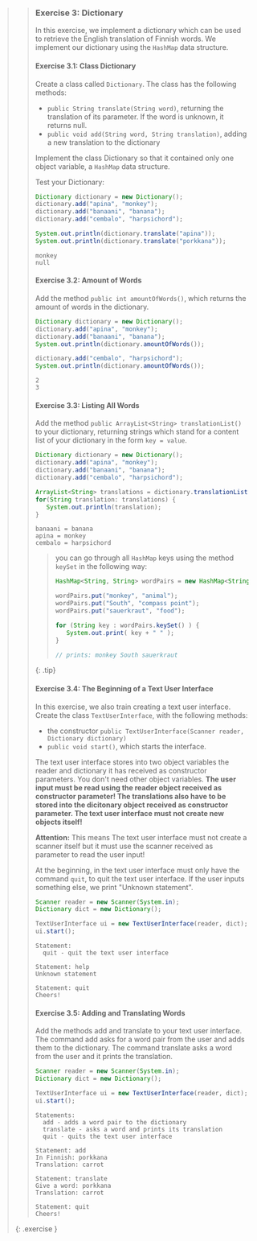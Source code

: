 >>### Exercise 3: Dictionary
>>
>> In this exercise, we implement a dictionary which can be used to retrieve the English translation of Finnish words. We implement our dictionary using the `HashMap` data structure.
>>
>> #### Exercise 3.1: Class Dictionary
>>
>> Create a class called `Dictionary`. The class has the following methods:
>>
>> - `public String translate(String word)`, returning the translation of its parameter. If the word is unknown, it returns null.
>> - `public void add(String word, String translation)`, adding a new translation to the dictionary
>>
>> Implement the class Dictionary so that it contained only one object variable, a `HashMap` data structure.
>>
>> Test your Dictionary:
>> ```java
>>Dictionary dictionary = new Dictionary();
>>dictionary.add("apina", "monkey");
>>dictionary.add("banaani", "banana");
>>dictionary.add("cembalo", "harpsichord");
>>
>>System.out.println(dictionary.translate("apina"));
>>System.out.println(dictionary.translate("porkkana"));
>> ```
>>
>> ```output
>> monkey
>> null
>> ```
>>
>> #### Exercise 3.2: Amount of Words
>>
>> Add the method `public int amountOfWords()`, which returns the amount of words in the dictionary.
>>
>> ```java
>>Dictionary dictionary = new Dictionary();
>>dictionary.add("apina", "monkey");
>>dictionary.add("banaani", "banana");
>>System.out.println(dictionary.amountOfWords());
>>
>>dictionary.add("cembalo", "harpsichord");
>>System.out.println(dictionary.amountOfWords());
>> ```
>>
>> ```output
>> 2
>> 3
>> ```
>>
>> #### Exercise 3.3: Listing All Words
>> 
>> Add the method `public ArrayList<String> translationList()` to your dictionary, returning strings which stand for a content list of your dictionary in the form `key = value`.
>>
>> ```java
>>Dictionary dictionary = new Dictionary();
>>dictionary.add("apina", "monkey");
>>dictionary.add("banaani", "banana");
>>dictionary.add("cembalo", "harpsichord");
>>
>>ArrayList<String> translations = dictionary.translationList();
>>for(String translation: translations) {
>>    System.out.println(translation);
>>}
>> ```
>>
>> ```output
>> banaani = banana
>> apina = monkey
>> cembalo = harpsichord
>> ```
>>
>>> you can go through all `HashMap` keys using the method `keySet` in the following way:
>>>
>>> ```java
>>>HashMap<String, String> wordPairs = new HashMap<String, String>();
>>>
>>>wordPairs.put("monkey", "animal");
>>>wordPairs.put("South", "compass point");
>>>wordPairs.put("sauerkraut", "food");
>>>
>>>for (String key : wordPairs.keySet() ) {
>>>    System.out.print( key + " " );
>>>}
>>>
>>>// prints: monkey South sauerkraut
>>> ```
>>>
>>{: .tip}
>>
>> #### Exercise 3.4: The Beginning of a Text User Interface
>>
>> In this exercise, we also train creating a text user interface. Create the class `TextUserInterface`, with the following methods:
>>
>> - the constructor `public TextUserInterface(Scanner reader, Dictionary dictionary)`
>> - `public void start()`, which starts the interface.
>> 
>> The text user interface stores into two object variables the reader and dictionary it has received as constructor parameters. You don't need other object variables. **The user input must be read using the reader object received as constructor parameter! The translations also have to be stored into the dicitonary object received as constructor parameter. The text user interface must not create new objects itself!**
>>
>> **Attention:** This means The text user interface must not create a scanner itself but it must use the scanner received as parameter to read the user input!
>>
>> At the beginning, in the text user interface must only have the command `quit`, to quit the text user interface. If the user inputs something else, we print "Unknown statement".
>>
>> ```java
>> Scanner reader = new Scanner(System.in);
>> Dictionary dict = new Dictionary();
>>
>> TextUserInterface ui = new TextUserInterface(reader, dict);
>> ui.start();
>> ```
>> 
>> ```output
>> Statement:
>>   quit - quit the text user interface
>>
>> Statement: help
>> Unknown statement
>>
>> Statement: quit
>> Cheers!
>> ```
>>
>> #### Exercise 3.5: Adding and Translating Words
>>
>> Add the methods add and translate to your text user interface. The command add asks for a word pair from the user and adds them to the dictionary. The command translate asks a word from the user and it prints the translation.
>>
>> ```java
>> Scanner reader = new Scanner(System.in);
>> Dictionary dict = new Dictionary();
>>
>> TextUserInterface ui = new TextUserInterface(reader, dict);
>> ui.start();
>> ```
>>
>> ```output
>> Statements:
>>   add - adds a word pair to the dictionary
>>   translate - asks a word and prints its translation
>>   quit - quits the text user interface
>>
>> Statement: add
>> In Finnish: porkkana
>> Translation: carrot
>>
>> Statement: translate
>> Give a word: porkkana
>> Translation: carrot
>>
>> Statement: quit
>> Cheers!
>> ```
>>
>{: .exercise }